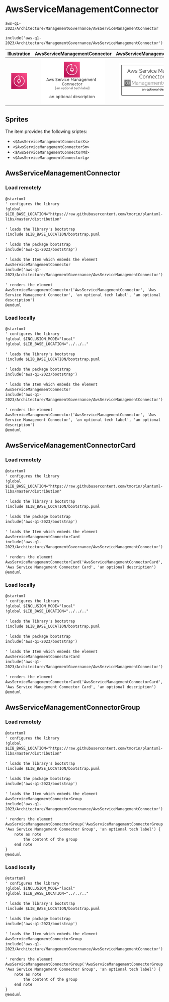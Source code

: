 # AwsServiceManagementConnector


```text
aws-q1-2023/Architecture/ManagementGovernance/AwsServiceManagementConnector
```

```text
include('aws-q1-2023/Architecture/ManagementGovernance/AwsServiceManagementConnector')
```



| Illustration | AwsServiceManagementConnector | AwsServiceManagementConnectorCard | AwsServiceManagementConnectorGroup |
| :---: | :---: | :---: | :---: |
| ![illustration for Illustration](../../../aws-q1-2023/Architecture/ManagementGovernance/AwsServiceManagementConnector.png) | ![illustration for AwsServiceManagementConnector](../../../aws-q1-2023/Architecture/ManagementGovernance/AwsServiceManagementConnector.Local.png) | ![illustration for AwsServiceManagementConnectorCard](../../../aws-q1-2023/Architecture/ManagementGovernance/AwsServiceManagementConnectorCard.Local.png) | ![illustration for AwsServiceManagementConnectorGroup](../../../aws-q1-2023/Architecture/ManagementGovernance/AwsServiceManagementConnectorGroup.Local.png) |



## Sprites
The item provides the following sriptes:

- `<$AwsServiceManagementConnectorXs>`
- `<$AwsServiceManagementConnectorSm>`
- `<$AwsServiceManagementConnectorMd>`
- `<$AwsServiceManagementConnectorLg>`





## AwsServiceManagementConnector

### Load remotely
```plantuml
@startuml
' configures the library
!global $LIB_BASE_LOCATION="https://raw.githubusercontent.com/tmorin/plantuml-libs/master/distribution"

' loads the library's bootstrap
!include $LIB_BASE_LOCATION/bootstrap.puml

' loads the package bootstrap
include('aws-q1-2023/bootstrap')

' loads the Item which embeds the element AwsServiceManagementConnector
include('aws-q1-2023/Architecture/ManagementGovernance/AwsServiceManagementConnector')

' renders the element
AwsServiceManagementConnector('AwsServiceManagementConnector', 'Aws Service Management Connector', 'an optional tech label', 'an optional description')
@enduml
```

### Load locally
```plantuml
@startuml
' configures the library
!global $INCLUSION_MODE="local"
!global $LIB_BASE_LOCATION="../../.."

' loads the library's bootstrap
!include $LIB_BASE_LOCATION/bootstrap.puml

' loads the package bootstrap
include('aws-q1-2023/bootstrap')

' loads the Item which embeds the element AwsServiceManagementConnector
include('aws-q1-2023/Architecture/ManagementGovernance/AwsServiceManagementConnector')

' renders the element
AwsServiceManagementConnector('AwsServiceManagementConnector', 'Aws Service Management Connector', 'an optional tech label', 'an optional description')
@enduml
```

## AwsServiceManagementConnectorCard

### Load remotely
```plantuml
@startuml
' configures the library
!global $LIB_BASE_LOCATION="https://raw.githubusercontent.com/tmorin/plantuml-libs/master/distribution"

' loads the library's bootstrap
!include $LIB_BASE_LOCATION/bootstrap.puml

' loads the package bootstrap
include('aws-q1-2023/bootstrap')

' loads the Item which embeds the element AwsServiceManagementConnectorCard
include('aws-q1-2023/Architecture/ManagementGovernance/AwsServiceManagementConnector')

' renders the element
AwsServiceManagementConnectorCard('AwsServiceManagementConnectorCard', 'Aws Service Management Connector Card', 'an optional description')
@enduml
```

### Load locally
```plantuml
@startuml
' configures the library
!global $INCLUSION_MODE="local"
!global $LIB_BASE_LOCATION="../../.."

' loads the library's bootstrap
!include $LIB_BASE_LOCATION/bootstrap.puml

' loads the package bootstrap
include('aws-q1-2023/bootstrap')

' loads the Item which embeds the element AwsServiceManagementConnectorCard
include('aws-q1-2023/Architecture/ManagementGovernance/AwsServiceManagementConnector')

' renders the element
AwsServiceManagementConnectorCard('AwsServiceManagementConnectorCard', 'Aws Service Management Connector Card', 'an optional description')
@enduml
```

## AwsServiceManagementConnectorGroup

### Load remotely
```plantuml
@startuml
' configures the library
!global $LIB_BASE_LOCATION="https://raw.githubusercontent.com/tmorin/plantuml-libs/master/distribution"

' loads the library's bootstrap
!include $LIB_BASE_LOCATION/bootstrap.puml

' loads the package bootstrap
include('aws-q1-2023/bootstrap')

' loads the Item which embeds the element AwsServiceManagementConnectorGroup
include('aws-q1-2023/Architecture/ManagementGovernance/AwsServiceManagementConnector')

' renders the element
AwsServiceManagementConnectorGroup('AwsServiceManagementConnectorGroup', 'Aws Service Management Connector Group', 'an optional tech label') {
    note as note
        the content of the group
    end note
}
@enduml
```

### Load locally
```plantuml
@startuml
' configures the library
!global $INCLUSION_MODE="local"
!global $LIB_BASE_LOCATION="../../.."

' loads the library's bootstrap
!include $LIB_BASE_LOCATION/bootstrap.puml

' loads the package bootstrap
include('aws-q1-2023/bootstrap')

' loads the Item which embeds the element AwsServiceManagementConnectorGroup
include('aws-q1-2023/Architecture/ManagementGovernance/AwsServiceManagementConnector')

' renders the element
AwsServiceManagementConnectorGroup('AwsServiceManagementConnectorGroup', 'Aws Service Management Connector Group', 'an optional tech label') {
    note as note
        the content of the group
    end note
}
@enduml
```

